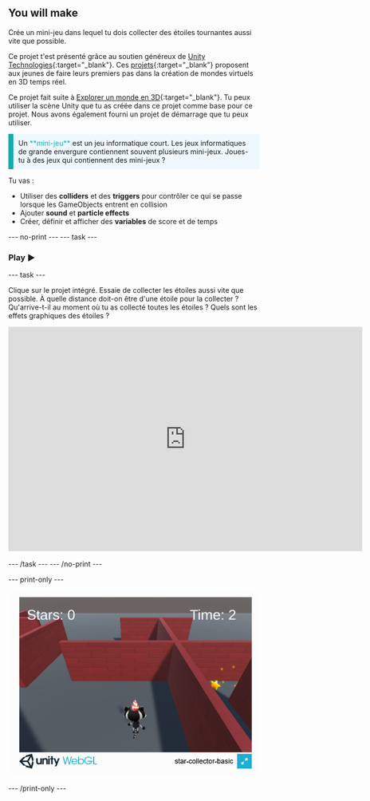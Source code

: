 ## You will make

Crée un mini-jeu dans lequel tu dois collecter des étoiles tournantes aussi vite que possible.

Ce projet t'est présenté grâce au soutien généreux de [Unity Technologies](https://unity.com/){:target="_blank"}.  Ces [projets](https://projects.raspberrypi.org/en/pathways/unity-intro){:target="_blank"} proposent aux jeunes de faire leurs premiers pas dans la création de mondes virtuels en 3D temps réel.

Ce projet fait suite à [Explorer un monde en 3D](https://projects.raspberrypi.org/en/projects/explore-a-3d-world){:target="_blank"}. Tu peux utiliser la scène Unity que tu as créée dans ce projet comme base pour ce projet. Nous avons également fourni un projet de démarrage que tu peux utiliser.

<p style="border-left: solid; border-width:10px; border-color: #0faeb0; background-color: aliceblue; padding: 10px;">
Un <span style="color: #0faeb0">**mini-jeu**</span> est un jeu informatique court. Les jeux informatiques de grande envergure contiennent souvent plusieurs mini-jeux. Joues-tu à des jeux qui contiennent des mini-jeux ?
</p>

Tu vas :

+ Utiliser des **colliders** et des **triggers** pour contrôler ce qui se passe lorsque les GameObjects entrent en collision
+ Ajouter **sound** et **particle effects**
+ Créer, définir et afficher des **variables** de score et de temps

--- no-print --- --- task ---

### Play ▶️

--- task ---

Clique sur le projet intégré. Essaie de collecter les étoiles aussi vite que possible. À quelle distance doit-on être d'une étoile pour la collecter ? Qu'arrive-t-il au moment où tu as collecté toutes les étoiles ? Quels sont les effets graphiques des étoiles ?
<iframe allowtransparency="true" width="710" height="450" src="https://raspberrypilearning.github.io/unity-webgl/star-collector-basic" frameborder="0"></iframe>

--- /task --- --- /no-print ---

--- print-only ---

![Jeu de collecte d'étoiles fonctionnant dans un navigateur.](images/star-collector-webgl.png)

--- /print-only ---
